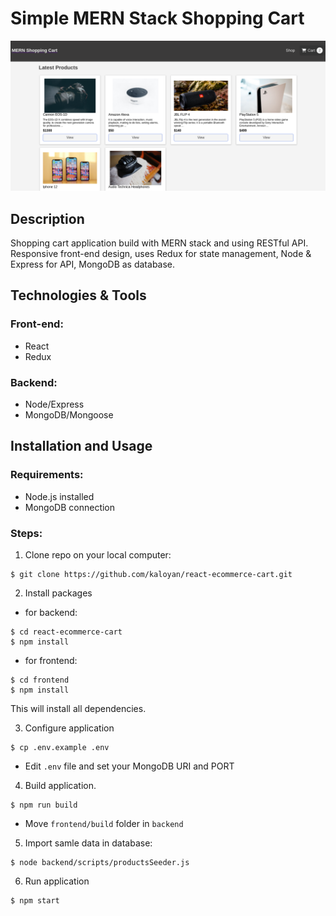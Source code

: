 # Simple MERN Stack Shopping Cart

<img src="screenshots/main.png"/>

## Description

Shopping cart application build with MERN stack and using RESTful API. Responsive front-end design, uses Redux for state management, Node & Express for API, MongoDB as database.

## Technologies & Tools

### Front-end:

- React
- Redux

### Backend:

- Node/Express
- MongoDB/Mongoose

## Installation and Usage

### Requirements:

- Node.js installed
- MongoDB connection

### Steps:

1. Clone repo on your local computer:

```
$ git clone https://github.com/kaloyan/react-ecommerce-cart.git
```

2. Install packages

- for backend:

```
$ cd react-ecommerce-cart
$ npm install
```

- for frontend:

```
$ cd frontend
$ npm install
```

This will install all dependencies.

3. Configure application

```
$ cp .env.example .env
```

- Edit `.env` file and set your MongoDB URI and PORT

4. Build application.

```
$ npm run build
```

- Move `frontend/build` folder in `backend`

5. Import samle data in database:

```
$ node backend/scripts/productsSeeder.js
```

6. Run application

```
$ npm start
```
